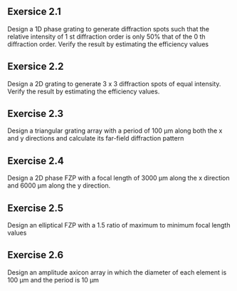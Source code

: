 ## Exersice 2.1

Design a 1D phase grating to generate diffraction spots such that the
relative intensity of 1 st diffraction order is only 50% that of the 0 th diffraction
order. Verify the result by estimating the efficiency values

## Exersice 2.2 

Design a 2D grating to generate 3 x 3 diffraction spots of equal
intensity. Verify the result by estimating the efficiency values.

## Exercise 2.3

Design a triangular grating array with a period of 100 &mu;m along both
the x and y directions and calculate its far-field diffraction pattern

## Exercise 2.4

Design a 2D phase FZP with a focal length of 3000 &mu;m along the
x direction and 6000 &mu;m along the y direction.

## Exercise 2.5

Design an elliptical FZP with a 1.5 ratio of maximum to minimum focal
length values

## Exercise 2.6

Design an amplitude axicon array in which the diameter of each element
is 100 &mu;m and the period is 10 &mu;m
